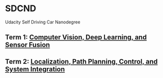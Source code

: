 # SDCND
Udacity Self Driving Car Nanodegree

## Term 1: [Computer Vision, Deep Learning, and Sensor Fusion][1]

## Term 2: [Localization, Path Planning, Control, and System Integration][2]

[1]:https://github.com/jissac/SDCND/tree/master/Term1
[2]:https://github.com/jissac/SDCND/tree/master/Term2
